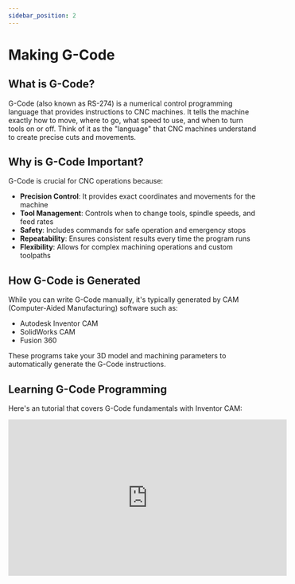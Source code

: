 ```yaml
---
sidebar_position: 2
---
```


# Making G-Code

## What is G-Code?

G-Code (also known as RS-274) is a numerical control programming language that provides instructions to CNC machines. It tells the machine exactly how to move, where to go, what speed to use, and when to turn tools on or off. Think of it as the "language" that CNC machines understand to create precise cuts and movements.

## Why is G-Code Important?

G-Code is crucial for CNC operations because:

- **Precision Control**: It provides exact coordinates and movements for the machine
- **Tool Management**: Controls when to change tools, spindle speeds, and feed rates
- **Safety**: Includes commands for safe operation and emergency stops
- **Repeatability**: Ensures consistent results every time the program runs
- **Flexibility**: Allows for complex machining operations and custom toolpaths

## How G-Code is Generated

While you can write G-Code manually, it's typically generated by CAM (Computer-Aided Manufacturing) software such as:

- Autodesk Inventor CAM
- SolidWorks CAM
- Fusion 360

These programs take your 3D model and machining parameters to automatically generate the G-Code instructions.

## Learning G-Code Programming

Here's an tutorial that covers G-Code fundamentals with Inventor CAM:

<iframe 
  width="560" 
  height="315" 
  src="https://www.youtube.com/embed/lcL_RLy2r7s" 
  title="G-Code Tutorial" 
  frameborder="0" 
  allow="accelerometer; autoplay; clipboard-write; encrypted-media; gyroscope; picture-in-picture" 
  allowfullscreen>
</iframe>


